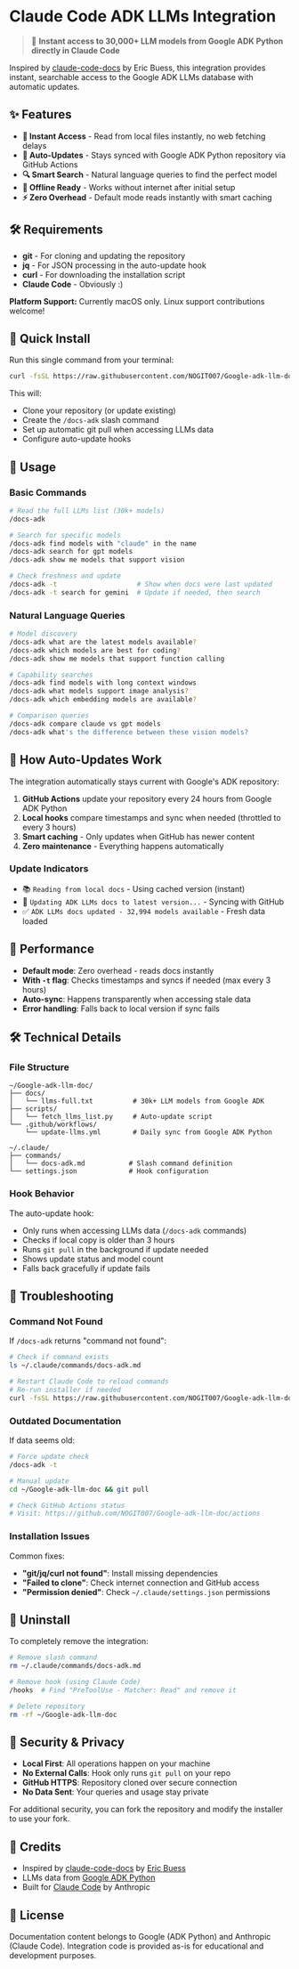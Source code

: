 # Claude Code ADK LLMs Integration

> 🚀 **Instant access to 30,000+ LLM models from Google ADK Python directly in Claude Code**

Inspired by [claude-code-docs](https://github.com/ericbuess/claude-code-docs) by Eric Buess, this integration provides instant, searchable access to the Google ADK LLMs database with automatic updates.

## ✨ Features

- **🚀 Instant Access** - Read from local files instantly, no web fetching delays
- **🔄 Auto-Updates** - Stays synced with Google ADK Python repository via GitHub Actions
- **🔍 Smart Search** - Natural language queries to find the perfect model
- **📱 Offline Ready** - Works without internet after initial setup
- **⚡ Zero Overhead** - Default mode reads instantly with smart caching

## 🛠 Requirements

- **git** - For cloning and updating the repository
- **jq** - For JSON processing in the auto-update hook  
- **curl** - For downloading the installation script
- **Claude Code** - Obviously :)

**Platform Support:** Currently macOS only. Linux support contributions welcome!

## 🚀 Quick Install

Run this single command from your terminal:

```bash
curl -fsSL https://raw.githubusercontent.com/NOGIT007/Google-adk-llm-doc/main/install.sh | bash
```

This will:
- Clone your repository (or update existing)
- Create the `/docs-adk` slash command
- Set up automatic git pull when accessing LLMs data
- Configure auto-update hooks

## 📖 Usage

### Basic Commands

```bash
# Read the full LLMs list (30k+ models)
/docs-adk

# Search for specific models
/docs-adk find models with "claude" in the name
/docs-adk search for gpt models
/docs-adk show me models that support vision

# Check freshness and update
/docs-adk -t                    # Show when docs were last updated
/docs-adk -t search for gemini  # Update if needed, then search
```

### Natural Language Queries

```bash
# Model discovery
/docs-adk what are the latest models available?
/docs-adk which models are best for coding?
/docs-adk show me models that support function calling

# Capability searches  
/docs-adk find models with long context windows
/docs-adk what models support image analysis?
/docs-adk which embedding models are available?

# Comparison queries
/docs-adk compare claude vs gpt models
/docs-adk what's the difference between these vision models?
```

## 🔄 How Auto-Updates Work

The integration automatically stays current with Google's ADK repository:

1. **GitHub Actions** update your repository every 24 hours from Google ADK Python
2. **Local hooks** compare timestamps and sync when needed (throttled to every 3 hours)
3. **Smart caching** - Only updates when GitHub has newer content
4. **Zero maintenance** - Everything happens automatically

### Update Indicators

- 📚 `Reading from local docs` - Using cached version (instant)
- 🔄 `Updating ADK LLMs docs to latest version...` - Syncing with GitHub
- ✅ `ADK LLMs docs updated - 32,994 models available` - Fresh data loaded

## 🎯 Performance

- **Default mode**: Zero overhead - reads docs instantly
- **With `-t` flag**: Checks timestamps and syncs if needed (max every 3 hours)  
- **Auto-sync**: Happens transparently when accessing stale data
- **Error handling**: Falls back to local version if sync fails

## 🛠 Technical Details

### File Structure

```
~/Google-adk-llm-doc/
├── docs/
│   └── llms-full.txt          # 30k+ LLM models from Google ADK
├── scripts/
│   └── fetch_llms_list.py     # Auto-update script
└── .github/workflows/
    └── update-llms.yml        # Daily sync from Google ADK Python

~/.claude/
├── commands/
│   └── docs-adk.md           # Slash command definition
└── settings.json             # Hook configuration
```

### Hook Behavior

The auto-update hook:
- Only runs when accessing LLMs data (`/docs-adk` commands)
- Checks if local copy is older than 3 hours
- Runs `git pull` in the background if update needed
- Shows update status and model count
- Falls back gracefully if update fails

## 🔧 Troubleshooting

### Command Not Found

If `/docs-adk` returns "command not found":

```bash
# Check if command exists
ls ~/.claude/commands/docs-adk.md

# Restart Claude Code to reload commands
# Re-run installer if needed
curl -fsSL https://raw.githubusercontent.com/NOGIT007/Google-adk-llm-doc/main/install.sh | bash
```

### Outdated Documentation

If data seems old:

```bash
# Force update check
/docs-adk -t

# Manual update
cd ~/Google-adk-llm-doc && git pull

# Check GitHub Actions status
# Visit: https://github.com/NOGIT007/Google-adk-llm-doc/actions
```

### Installation Issues

Common fixes:
- **"git/jq/curl not found"**: Install missing dependencies
- **"Failed to clone"**: Check internet connection and GitHub access
- **"Permission denied"**: Check `~/.claude/settings.json` permissions

## 🧹 Uninstall

To completely remove the integration:

```bash
# Remove slash command
rm ~/.claude/commands/docs-adk.md

# Remove hook (using Claude Code)
/hooks  # Find "PreToolUse - Matcher: Read" and remove it

# Delete repository  
rm -rf ~/Google-adk-llm-doc
```

## 🔐 Security & Privacy

- **Local First**: All operations happen on your machine
- **No External Calls**: Hook only runs `git pull` on your repo
- **GitHub HTTPS**: Repository cloned over secure connection
- **No Data Sent**: Your queries and usage stay private

For additional security, you can fork the repository and modify the installer to use your fork.

## 🙏 Credits

- Inspired by [claude-code-docs](https://github.com/ericbuess/claude-code-docs) by [Eric Buess](https://github.com/ericbuess)
- LLMs data from [Google ADK Python](https://github.com/google/adk-python)
- Built for [Claude Code](https://claude.ai/code) by Anthropic

## 📝 License

Documentation content belongs to Google (ADK Python) and Anthropic (Claude Code).
Integration code is provided as-is for educational and development purposes.